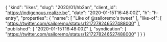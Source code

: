 {
  "kind": "likes",
  "slug": "2020/01/hb2an",
  "client_id": "https://indigenous.realize.be",
  "date": "2020-01-15T16:48:00Z",
  "h": "h-entry",
  "properties": {
    "name": [
      "Like of @sailoremo's tweet"
    ],
    "like-of": [
      "https://twitter.com/sailoremo/status/1217278246527488000"
    ],
    "published": [
      "2020-01-15T16:48:00Z"
    ],
    "syndication": [
      "https://twitter.com/sailoremo/status/1217278246527488000"
    ]
  }
}
